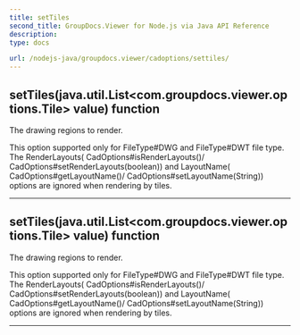```yaml
---
title: setTiles
second_title: GroupDocs.Viewer for Node.js via Java API Reference
description: 
type: docs

url: /nodejs-java/groupdocs.viewer/cadoptions/settiles/
---
```


## setTiles(java.util.List<com.groupdocs.viewer.options.Tile> value)  function

 The drawing regions to render.
 
 
 
 This option supported only for  FileType#DWG and  FileType#DWT
 file type.
 The
  RenderLayouts( CadOptions#isRenderLayouts()/ CadOptions#setRenderLayouts(boolean))
 and
  LayoutName( CadOptions#getLayoutName()/ CadOptions#setLayoutName(String))
 options are ignored
 when rendering by tiles.
 
 


---


## setTiles(java.util.List<com.groupdocs.viewer.options.Tile> value)  function

 The drawing regions to render.
 
 
 
 This option supported only for  FileType#DWG and  FileType#DWT
 file type.
 The
  RenderLayouts( CadOptions#isRenderLayouts()/ CadOptions#setRenderLayouts(boolean))
 and
  LayoutName( CadOptions#getLayoutName()/ CadOptions#setLayoutName(String))
 options are ignored
 when rendering by tiles.
 
 


---


